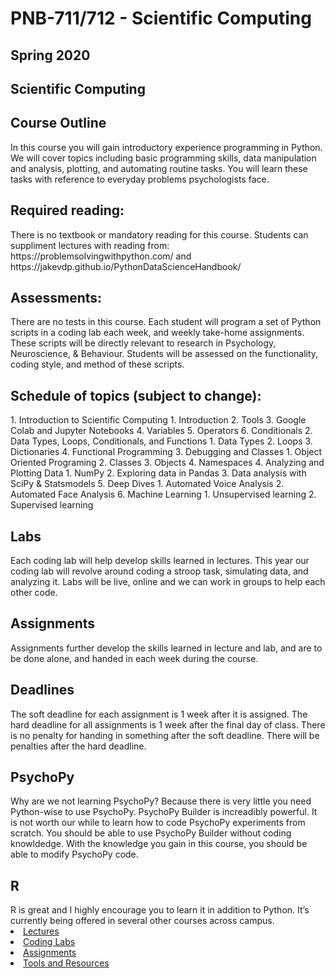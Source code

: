<H1>PNB-711/712 - Scientific Computing</H1>
<H2>Spring 2020</H2>
<H2>Scientific Computing</H2>
<H2>Course Outline</H2> 
In this course you will gain introductory experience programming in Python.  We will cover topics including basic programming skills, data manipulation and analysis, plotting, and automating routine tasks.  You will learn these tasks with reference to everyday problems psychologists face.

<H2>Required reading:</H2>
There is no textbook or mandatory reading for this course.  Students can suppliment lectures with reading from:
https://problemsolvingwithpython.com/
and https://jakevdp.github.io/PythonDataScienceHandbook/

<H2>Assessments:</H2>
There are no tests in this course.  Each student will program a set of Python scripts in a coding lab each week, and weekly take-home assignments. These scripts will be directly relevant to research in Psychology, Neuroscience, & Behaviour. Students will be assessed on the functionality, coding style, and method of these scripts.

<H2>Schedule of topics (subject to change):</H2>
    1. Introduction to Scientific Computing
        1. Introduction
        2. Tools
        3. Google Colab and Jupyter Notebooks
        4. Variables
        5. Operators
        6. Conditionals
    2. Data Types, Loops, Conditionals, and Functions
        1. Data Types
        2. Loops
        3. Dictionaries
        4. Functional Programming
    3. Debugging and Classes
        1. Object Oriented Programing
        2. Classes
        3. Objects
        4. Namespaces
    4. Analyzing and Plotting Data
        1. NumPy
        2. Exploring data in Pandas
        3. Data analysis with SciPy & Statsmodels
    5. Deep Dives
        1. Automated Voice Analysis
        2. Automated Face Analysis
    6. Machine Learning
        1. Unsupervised learning
        2. Supervised learning

<H2>Labs</H2>
Each coding lab will help develop skills learned in lectures.  This year our coding lab will revolve around coding a stroop task, simulating data, and analyzing it. Labs will be live, online and we can work in groups to help each other code.

<H2>Assignments</H2>
Assignments further develop the skills learned in lecture and lab, and are to be done alone, and handed in each week during the course.

<H2>Deadlines</H2>
The soft deadline for each assignment is 1 week after it is assigned.  The hard deadline for all assignments is 1 week after the final day of class. There is no penalty for handing in something after the soft deadline. There will be penalties after the hard deadline.

<H2>PsychoPy</H2>
Why are we not learning PsychoPy?  Because there is very little you need Python-wise to use PsychoPy. PsychoPy Builder is increadibly powerful. It is not worth our while to learn how to code PsychoPy experiments from scratch. You should be able to use PsychoPy Builder without coding knowldedge. With the knowledge you gain in this course, you should be able to modify PsychoPy code.

<H2>R</H2>
R is great and I highly encourage you to learn it in addition to Python.  It’s currently being offered in several other courses across campus.

<li><a href="https://drfeinberg.github.io/Scientific-Computing/lectures.html" target="_blank">Lectures</a></li>
<li><a href="https://drfeinberg.github.io/Scientific-Computing/codinglabs.html" target="_blank">Coding Labs</a></li>
<li><a href="https://drfeinberg.github.io/Scientific-Computing/assignments.html" target="_blank">Assignments</a></li>
<li><a href="https://drfeinberg.github.io/Scientific-Computing/ToolsAndResources.html" target="_blank">Tools and Resources</a></li>
